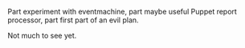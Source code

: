 Part experiment with eventmachine, part maybe useful Puppet report
processor, part first part of an evil plan.

Not much to see yet.
